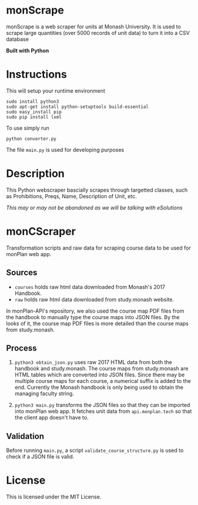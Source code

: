 # monScrape
monScrape is a web scraper for units at Monash University. It is used to scrape large quantities (over 5000 records of unit data) to turn it into a CSV database

**Built with Python**

# Instructions
This will setup your runtime environment
```
sudo install python3
sudo apt-get install python-setuptools build-essential
sudo easy_install pip
sudo pip install lxml
```

To use simply run
```
python converter.py
```
The file `main.py` is used for developing purposes

# Description
This Python webscraper bascially scrapes through targetted classes, such as Prohibitions, Preqs, Name, Description of Unit, etc.

_This may or may not be abandoned as we will be talking with eSolutions_


# monCScraper
Transformation scripts and raw data for scraping course data to be used for monPlan web app.

## Sources
- `courses` holds raw html data downloaded from Monash's 2017 Handbook. 
- `raw` holds raw html data downloaded from study.monash website.

In monPlan-API's repository, we also used the course map PDF files from the handbook to manually type the course maps into JSON files. By the looks of it, the course map PDF files is more detailed than the course maps from study.monash.

## Process
1. `python3 obtain_json.py` uses raw 2017 HTML data from both the handbook and study.monash. The course maps from study.monash are HTML tables which are converted into JSON files. Since there may be multiple course maps for each course, a numerical suffix is added to the end. Currently the Monash handbook is only being used to obtain the managing faculty string.

2. `python3 main.py` transforms the JSON files so that they can be imported into monPlan web app. It fetches unit data from `api.monplan.tech` so that the client app doesn't have to.

## Validation
Before running `main.py`, a script `validate_course_structure.py` is used to check if a JSON file is valid.


# License
This is licensed under the MIT License.
